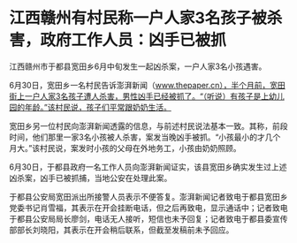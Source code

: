

# 江西赣州有村民称一户人家3名孩子被杀害，政府工作人员：凶手已被抓

江西赣州市于都县宽田乡6月中旬发生一起凶杀案，一户人家3名小孩遇害。

6月30日，宽田乡一名村民告诉澎湃新闻（www.thepaper.cn），半个月前，宽田街上一户人家3名孩子遭人杀害，男性凶手已经被抓了。“（听说）有孩子是上幼儿园的年龄。”该村民说，孩子们平常跟奶奶生活。

宽田乡另一位村民向澎湃新闻透露的信息，与前述村民说法基本一致。其称，前段时间，他们那里一家3名小孩被人杀害，案发当晚凶手被抓。“小孩最小的才几个月大。”该村民说，案发时小孩的父母在外地务工，小孩由奶奶照顾。

6月30日，于都县政府一名工作人员向澎湃新闻证实，该县宽田乡确实发生过上述凶杀案，凶手已被抓捕，当地公安在处理此案。

于都县公安局宽田派出所接警人员表示不便答复。澎湃新闻记者致电于都县宽田乡党委书记肖雪福，其表示在开会挂断电话，但之后再致电，显示通话中；记者致电于都县公安局局长廖剑，电话无人接听，短信也未予回复；记者致电于都县委宣传部部长刘晓阳，其表示在开会稍后联系，但截至发稿前未予回应。

